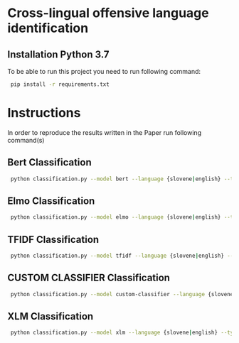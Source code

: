 # Cross-lingual offensive language identification

## Installation Python 3.7

To be able to run this project you need to run following command:
```bash
 pip install -r requirements.txt
```

# Instructions
In order to reproduce the results written in the Paper run following command(s)
## Bert Classification
```bash
 python classification.py --model bert --language {slovene|english} --type {binary|multilabel}
```
## Elmo Classification
```bash
 python classification.py --model elmo --language {slovene|english} --type {binary|multilabel}
```

## TFIDF Classification
```bash
 python classification.py --model tfidf --language {slovene|english} --type {binary|multilabel}
```

## CUSTOM CLASSIFIER Classification
```bash
 python classification.py --model custom-classifier --language {slovene|english} --type {binary|multilabel}
```

## XLM Classification
```bash
 python classification.py --model xlm --language {slovene|english} --type {binary|multilabel}
```
